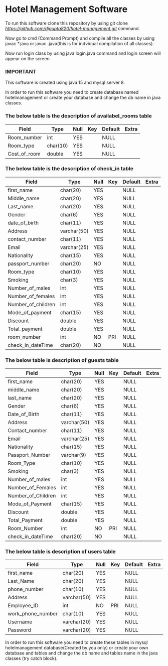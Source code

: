 # Hotel Management Software

To run this software clone this repository by using git clone *https://github.com/djgupta820/hotel-management.git* command.

Now go to cmd (Command Prompt) and compile all the classes by using javac \*.java or javac <filename>.java(this is for indvidual compilation of all classes).

Now run login class by using java login.java command and login screen will appear on the screen.

### IMPORTANT

This software is created using java 15 and mysql server 8.

In order to run this software you need to create database named hotelmanagement or create your database and change the db name in java classes.

### The below table is the description of availabel_rooms table
| Field        | Type     | Null | Key | Default | Extra |
|--------------|----------|------|-----|---------|-------|
| Room_number  | int      | YES  |     | NULL    |       |
| Room_type    | char(10) | YES  |     | NULL    |       |
| Cost_of_room | double   | YES  |     | NULL    |       |


### The below table is the description of check_in table
| Field              | Type        | Null | Key | Default | Extra |
|--------------------|-------------|------|-----|---------|-------|
| first_name         | char(20)    | YES  |     | NULL    |       |
| Middle_name        | char(20)    | YES  |     | NULL    |       |
| Last_name          | char(20)    | YES  |     | NULL    |       |
| Gender             | char(6)     | YES  |     | NULL    |       |
| date_of_birth      | char(11)    | YES  |     | NULL    |       |
| Address            | varchar(50) | YES  |     | NULL    |       |
| contact_number     | char(11)    | YES  |     | NULL    |       |
| Email              | varchar(25) | YES  |     | NULL    |       |
| Nationality        | char(15)    | YES  |     | NULL    |       |
| passport_number    | char(20)    | NO   |     | NULL    |       |
| Room_type          | char(10)    | YES  |     | NULL    |       |
| Smoking            | char(3)     | YES  |     | NULL    |       |
| Number_of_males    | int         | YES  |     | NULL    |       |
| Number_of_females  | int         | YES  |     | NULL    |       |
| Number_of_children | int         | YES  |     | NULL    |       |
| Mode_of_payment    | char(15)    | YES  |     | NULL    |       |
| Discount           | double      | YES  |     | NULL    |       |
| Total_payment      | double      | YES  |     | NULL    |       |
| room_number        | int         | NO   | PRI | NULL    |       |
| check_in_dateTime  | char(20)    | NO   |     | NULL    |       |


### The below table is description of guests table
| Field              | Type        | Null | Key | Default | Extra |
|--------------------|-------------|------|-----|---------|-------|
| first_name         | char(20)    | YES  |     | NULL    |       |
| middle_name        | char(20)    | YES  |     | NULL    |       |
| last_name          | char(20)    | YES  |     | NULL    |       |
| Gender             | char(6)     | YES  |     | NULL    |       |
| Date_of_Birth      | char(11)    | YES  |     | NULL    |       |
| Address            | varchar(50) | YES  |     | NULL    |       |
| Contact_number     | char(11)    | YES  |     | NULL    |       |
| Email              | varchar(25) | YES  |     | NULL    |       |
| Nationality        | char(15)    | YES  |     | NULL    |       |
| Passport_Number    | varchar(9)  | YES  |     | NULL    |       |
| Room_Type          | char(10)    | YES  |     | NULL    |       |
| Smoking            | char(3)     | YES  |     | NULL    |       |
| Number_of_males    | int         | YES  |     | NULL    |       |
| Number_of_Females  | int         | YES  |     | NULL    |       |
| Number_of_Children | int         | YES  |     | NULL    |       |
| Mode_of_Payment    | char(15)    | YES  |     | NULL    |       |
| Discount           | double      | YES  |     | NULL    |       |
| Total_Payment      | double      | YES  |     | NULL    |       |
| Room_Number        | int         | NO   | PRI | NULL    |       |
| check_in_dateTime  | char(20)    | NO   |     | NULL    |       |


### The below table is description of users table
| Field             | Type        | Null | Key | Default | Extra |
|-------------------|-------------|------|-----|---------|-------|
| first_name        | char(20)    | YES  |     | NULL    |       |
| Last_Name         | char(20)    | YES  |     | NULL    |       |
| phone_number      | char(10)    | YES  |     | NULL    |       |
| Address           | varchar(50) | YES  |     | NULL    |       |
| Employee_ID       | int         | NO   | PRI | NULL    |       |
| work_phone_number | char(10)    | YES  |     | NULL    |       |
| Username          | varchar(20) | YES  |     | NULL    |       |
| Password          | varchar(20) | YES  |     | NULL    |       |


In order to run this software you need to create these tables in mysql
hotelmanagement database(Created by you only) or create your own database
and tables and change the db name and tables name in the java classes (try catch block).
